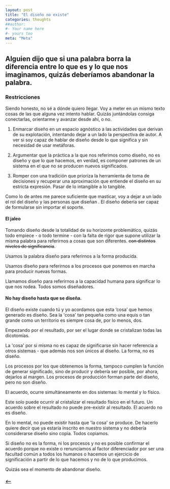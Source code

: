 ```yaml
---
layout: post
title: "El diseño no existe"
categories: thoughts
##author:
#- Your name here
#- yours too
meta: "Meta"
---
```


## Alguien dijo que si una palabra borra la diferencia entre lo que es y lo que nos imaginamos, quizás deberíamos abandonar la palabra.

### Restricciones
Siendo honesto, no sé a dónde quiero llegar. Voy a meter en un mismo texto cosas de las que alguna vez intento hablar. Quizás juntándolas consiga conectarlas, orientarme y avanzar desde ahí, o no.

1. Enmarcar diseño en un espacio agnóstico a las actividades que derivan de su explotación, intentando dejar a un lado la perspectiva de autor. A ver si soy capaz de hablar de diseño desde lo que significa y sin necesidad de usar metáforas.

2. Argumentar que la práctica a la que nos referimos como diseño, no es diseño y que lo que hacemos, en verdad, es componer patrones de un sistema en el que no se producen nuevos significados.

3. Romper con una tradición que prioriza la herramienta de toma de decisiones y recuperar una aproximación que entiende el diseño en su estricta expresión. Pasar de lo intangible a lo tangible.  

Como lo de antes me parece suficiente que masticar, voy a dejar a un lado el rol del diseño y las personas que diseñan . El diseño debería ser capaz de formularse sin importar el soporte.

#### El jaleo
Tomando diseño desde la totalidad de su horizonte problemático, quizás todo empiece - o todo termine - con la falta de rigor que supone utilizar la misma palabra para referirnos a cosas que son diferentes. ~~con distintos niveles de significancia~~.

Usamos la palabra diseño para referirnos a la forma producida.

Usamos diseño para referirnos a los procesos que ponemos en marcha para producir nuevas formas.

Llamamos diseño para referirnos a la capacidad humana para significar lo que nos rodea. Todos somos diseñadores.

#### No hay diseño hasta que se diseña.
El diseño existe cuando tú y yo acordamos que esta ‘cosa’ que hemos generado es diseño. Sea la 'cosa' tan pequeña como una equis o tan grande como un territorio es siempre cosa de, por lo menos, dos.

Empezando por el resultado, por ser el lugar donde se cristalizan todas las dicotomías.

La 'cosa' por si misma no es capaz de significarse sin hacer referencia a otros sistemas - que además nos son únicos al diseño. La forma, no es diseño.

Los procesos por los que obtenemos la forma, tampoco cumplen la función de generar significado, sino de producir y debería ser posible, por ahora, dejarlos al margen. Los procesos de producción forman parte del diseño, pero no son diseño.

El acuerdo, ocurre simultáneamente en dos sistemas: lo mental y lo físico.

Este solo puede ocurrir al cristalizar el resultado físico en el futuro. Un acuerdo sobre el resultado no puede pre-existir al resultado. El acuerdo no es diseño.

En lo mental, no puede existir hasta que 'la cosa' se produce. De hacerlo quiere decir que ya estaría inscrito en nuestro sistema y no debería considerarse diseño sino copia. Todos copiamos.

Si diseño no es la forma, ni los procesos y no es posible confirmar el acuerdo porque no existe o renunciamos al factor diferenciador por ser una facultad común a todos los humanos o hacemos un ejercicio de significación a partir de lo que hacemos y no de lo que producimos.

Quizás sea el momento de abandonar diseño.



##### [⟵](/../../incomplete/index.html)
